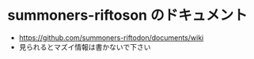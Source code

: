 # summoners-riftoson のドキュメント

- https://github.com/summoners-riftodon/documents/wiki
- 見られるとマズイ情報は書かないで下さい
